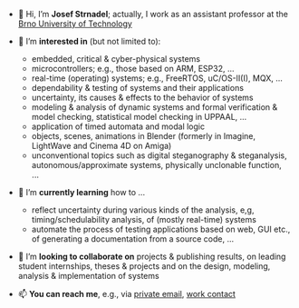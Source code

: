 - 👋 Hi, I’m **Josef Strnadel**; actually, I work as an assistant professor at the [Brno University of Technology](https://www.vut.cz)
- 👀 I’m **interested in** (but not limited to):
  - embedded, critical & cyber-physical systems
  - microcontrollers; e.g., those based on ARM, ESP32, ...
  - real-time (operating) systems; e.g., FreeRTOS, uC/OS-II(I), MQX, ...
  - dependability & testing of systems and their applications
  - uncertainty, its causes & effects to the behavior of systems
  - modeling & analysis of dynamic systems and formal verification & model checking, statistical model checking in UPPAAL, ...
  - application of timed automata and modal logic
  - objects, scenes, animations in Blender (formerly in Imagine, LightWave and Cinema 4D on Amiga)
  - unconventional topics such as digital steganography & steganalysis, autonomous/approximate systems, physically unclonable function, ...
- 🌱 I’m **currently learning** how to ...
  - reflect uncertainty during various kinds of the analysis, e,g, timing/schedulability analysis, of (mostly real-time) systems
  - automate the process of testing applications based on web, GUI etc., of generating a documentation from a source code, ...
- 💞️ I’m **looking to collaborate on** projects & publishing results, on leading student internships, theses & projects and on the design, modeling, analysis & implementation of systems

- 📫 **You can reach me**, e.g., via [private email](mailto:josef.strnadel@gmail.com), [work contact](https://www.fit.vut.cz/person/strnadel/)

<!---
josef-strnadel/josef-strnadel is a ✨ special ✨ repository because its `README.md` (this file) appears on your GitHub profile.
You can click the Preview link to take a look at your changes.
--->
